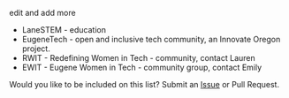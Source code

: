 edit and add more
* LaneSTEM - education
* EugeneTech - open and inclusive tech community, an Innovate Oregon project.
* RWIT - Redefining Women in Tech - community, contact Lauren
* EWIT - Eugene Women in Tech - community group, contact Emily

Would you like to be included on this list? Submit an [Issue](https://github.com/EugTech/MozProj/issues) or Pull Request.
